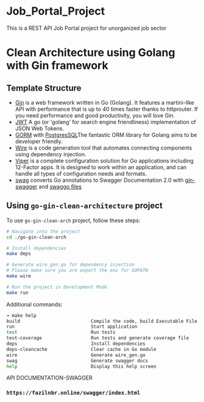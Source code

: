 # Job_Portal_Project
This is a REST API Job Portal project for unorganized job sector



# Clean Architecture using Golang with Gin framework

## Template Structure

- [Gin](github.com/gin-gonic/gin) is a web framework written in Go (Golang). It features a martini-like API with performance that is up to 40 times faster thanks to httprouter. If you need performance and good productivity, you will love Gin.
- [JWT](github.com/golang-jwt/jwt) A go (or 'golang' for search engine friendliness) implementation of JSON Web Tokens.
- [GORM](https://gorm.io/index.html) with [PostgresSQL](https://gorm.io/docs/connecting_to_the_database.html#PostgreSQL)The fantastic ORM library for Golang aims to be developer friendly.
- [Wire](https://github.com/google/wire) is a code generation tool that automates connecting components using dependency injection.
- [Viper](https://github.com/spf13/viper) is a complete configuration solution for Go applications including 12-Factor apps. It is designed to work within an application, and can handle all types of configuration needs and formats.
- [swag](https://github.com/swaggo/swag) converts Go annotations to Swagger Documentation 2.0 with [gin-swagger](https://github.com/swaggo/gin-swagger) and [swaggo files](github.com/swaggo/files)

## Using `go-gin-clean-architecture` project

To use `go-gin-clean-arch` project, follow these steps:

```bash
# Navigate into the project
cd ./go-gin-clean-arch

# Install dependencies
make deps

# Generate wire_gen.go for dependency injection
# Please make sure you are export the env for GOPATH
make wire

# Run the project in Development Mode
make run
```

Additional commands:

```bash
➔ make help
build                          Compile the code, build Executable File
run                            Start application
test                           Run tests
test-coverage                  Run tests and generate coverage file
deps                           Install dependencies
deps-cleancache                Clear cache in Go module
wire                           Generate wire_gen.go
swag                           Generate swagger docs
help                           Display this help screen
```

API DOCUMENTATION-SWAGGER
### `https://fazilnbr.online/swagger/index.html`





